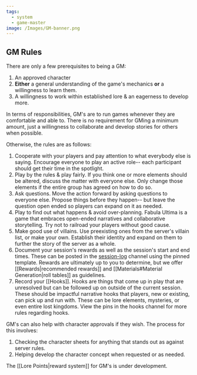```yaml
---
tags:
  - system
  - game-master
image: /Images/GM-banner.png
---
```

## GM Rules
There are only a few prerequisites to being a GM:
1. An approved character
2. **Either** a general understanding of the game's mechanics **or** a willingness to learn them.
3. A willingness to work within established lore & an eagerness to develop more.

In terms of responsibilities, GM's are to run games whenever they are comfortable and able to. There is no requirement for GMing a minimum amount, just a willingness to collaborate and develop stories for others when possible.

Otherwise, the rules are as follows:
1. Cooperate with your players and pay attention to what everybody else is saying. Encourage everyone to play an active role-- each participant should get their time in the spotlight.
2. Play by the rules & play fairly. If you think one or more elements should be altered, discuss the matter with everyone else. Only change those elements if the entire group has agreed on how to do so.
3. Ask questions. Move the action forward by asking questions to everyone else. Propose things before they happen-- but leave the question open ended so players can expand on it as needed.
4. Play to find out what happens & avoid over-planning. Fabula Ultima is a game that embraces open-ended narratives and collaborative storytelling. Try not to railroad your players without good cause.
5. Make good use of villains. Use preexisting ones from the server's villain list, or make your own. Establish their identity and expand on them to further the story of the server as a whole.
6. Document your session's rewards as well as the session's start and end times. These can be posted in the [session-log](https://discord.com/channels/1382793642871099392/1393344882839654562) channel using the pinned template. Rewards are ultimately up to you to determine, but we offer [[Rewards|recommended rewards]] and [[Materials#Material Generation|roll tables]] as guidelines.
7. Record your [[Hooks]]. Hooks are things that come up in play that are unresolved but can be followed up on outside of the current session. These should be impactful narrative hooks that players, new or existing, can pick up and run with. These can be lore elements, mysteries, or even entire lost kingdoms. View the pins in the hooks channel for more rules regarding hooks.

GM's can also help with character approvals if they wish. The process for this involves:
1. Checking the character sheets for anything that stands out as against server rules.
2. Helping develop the character concept when requested or as needed.

The [[Lore Points|reward system]] for GM's is under development.